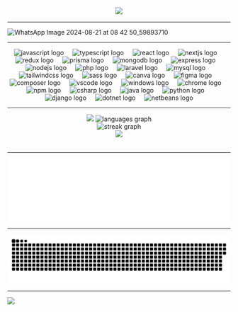 <div align="center">
  <img src="https://github.com/user-attachments/assets/a88e4bfd-c8e5-4504-a7f9-500a6e935e18" >
</div>
<hr>

![WhatsApp Image 2024-08-21 at 08 42 50_59893710](https://github.com/user-attachments/assets/bcc09ac7-0448-4b8f-bb20-56c836d399d8)

<hr>
<div align="center">
  <img src="https://cdn.jsdelivr.net/gh/devicons/devicon/icons/javascript/javascript-original.svg" height="30" alt="javascript logo" />
  <img width="12" />
  <img src="https://cdn.jsdelivr.net/gh/devicons/devicon/icons/typescript/typescript-original.svg" height="30" alt="typescript logo" />
  <img width="12" />
  <img src="https://cdn.jsdelivr.net/gh/devicons/devicon/icons/react/react-original.svg" height="30" alt="react logo" />
  <img width="12" />
  <img src="https://cdn.jsdelivr.net/gh/devicons/devicon/icons/nextjs/nextjs-original.svg" height="30" alt="nextjs logo" />
  <img width="12" />
  <img src="https://cdn.jsdelivr.net/gh/devicons/devicon/icons/redux/redux-original.svg" height="30" alt="redux logo" />
  <img width="12" />
  <img src="https://cdn.jsdelivr.net/gh/devicons/devicon/icons/prisma/prisma-original.svg" height="30" alt="prisma logo" />
  <img width="12" />
  <img src="https://cdn.jsdelivr.net/gh/devicons/devicon/icons/mongodb/mongodb-original.svg" height="30" alt="mongodb logo" />
  <img width="12" />
  <img src="https://icongr.am/devicon/express-original.svg?size=128&color=ffffff" height="30" alt="express logo" />
  <img width="12" />
  <img src="https://cdn.jsdelivr.net/gh/devicons/devicon/icons/nodejs/nodejs-original.svg" height="30" alt="nodejs logo" />
  <img width="12" />
  <img src="https://cdn.jsdelivr.net/gh/devicons/devicon/icons/php/php-original.svg" height="30" alt="php logo" />
  <img width="12" />
  <img src="https://cdn.jsdelivr.net/gh/devicons/devicon/icons/laravel/laravel-original.svg" height="30" alt="laravel logo" />
  <img width="12" />
  <img src="https://cdn.jsdelivr.net/gh/devicons/devicon/icons/mysql/mysql-original.svg" height="30" alt="mysql logo" />
  <img width="12" />
  <img src="https://cdn.jsdelivr.net/gh/devicons/devicon/icons/tailwindcss/tailwindcss-original.svg" height="30" alt="tailwindcss logo" />
  <img width="12" />
  <img src="https://cdn.jsdelivr.net/gh/devicons/devicon/icons/sass/sass-original.svg" height="30" alt="sass logo" />
  <img width="12" />
  <img src="https://cdn.jsdelivr.net/gh/devicons/devicon/icons/canva/canva-original.svg" height="30" alt="canva logo" />
  <img width="12" />
  <img src="https://cdn.jsdelivr.net/gh/devicons/devicon/icons/figma/figma-original.svg" height="30" alt="figma logo" />
  <img width="12" />
  <img src="https://cdn.jsdelivr.net/gh/devicons/devicon/icons/composer/composer-original.svg" height="30" alt="composer logo" />
  <img width="12" />
  <img src="https://cdn.jsdelivr.net/gh/devicons/devicon/icons/vscode/vscode-original.svg" height="30" alt="vscode logo" />
  <img width="12" />
  <img src="https://cdn.jsdelivr.net/gh/devicons/devicon/icons/windows8/windows8-original.svg" height="30" alt="windows logo" />
  <img width="12" />
  <img src="https://cdn.jsdelivr.net/gh/devicons/devicon/icons/chrome/chrome-original.svg" height="30" alt="chrome logo" />
  <img width="12" />
  <img src="https://cdn.jsdelivr.net/gh/devicons/devicon/icons/npm/npm-original-wordmark.svg" height="30" alt="npm logo" />
  <img width="12" />
  <img src="https://cdn.jsdelivr.net/gh/devicons/devicon/icons/csharp/csharp-original.svg" height="30" alt="csharp logo" />
  <img width="12" />
  <img src="https://cdn.jsdelivr.net/gh/devicons/devicon/icons/java/java-original.svg" height="30" alt="java logo" />
  <img width="12" />
  <img src="https://cdn.jsdelivr.net/gh/devicons/devicon/icons/python/python-original.svg" height="30" alt="python logo" />
  <img width="12" />
  <img src="https://icongr.am/devicon/django-plain.svg?size=128&color=ffffff" height="30" alt="django logo" />
  <img width="12" />
  <img src="https://icongr.am/devicon/dot-net-original-wordmark.svg?size=128&color=ffffff" height="30" alt="dotnet logo" />
  <img width="12" />
  <img src="https://upload.wikimedia.org/wikipedia/commons/9/98/Apache_NetBeans_Logo.svg" height="30" alt="netbeans logo" />
</div>
<hr>
<div align="center">
  <img card_width="320" height="150" src="https://github-readme-stats.vercel.app/api?username=ardehfr&show_icons=true&theme=vision-friendly-dark">
  <img src="https://github-readme-stats.vercel.app/api/top-langs?username=ardehfr&locale=en&hide_title=false&layout=compact&card_width=320&theme=vision-friendly-dark&langs_count=5&hide_border=false" height="150" alt="languages graph" />
</div>
<div align="center">
  <img src="https://streak-stats.demolab.com?user=ardehfr&locale=en&mode=daily&theme=vision-friendly-dark&hide_border=false&border_radius=5&order=3" height="220" alt="streak graph" />
</div>
<div align="center">
  <img src="https://github-readme-stats.vercel.app/api/wakatime?username=ardehfr&border_radius=5px&theme=dark&bg_color=0e1117&border_color=1e1e1f&icon_color=58a6ff&show_icons=true&disable_animations=false&height="220"&custom_title=Playtime%20Stats">
</div>  
<br>
<div align=center>
<hr/>

[![Spotify](https://github.com/ArDehfr/ArDehfr/blob/main/spotify.svg)](https://open.spotify.com/playlist/5K8y7cfCOTFw33lGtSIGy3)

<hr/>
</div>

<div align="center">
  <img src="const.svg" />
</div>

<hr>

[![](https://visitcount.itsvg.in/api?id=ArDehfr&label=Profile%20Views&pretty=true)](https://visitcount.itsvg.in)
